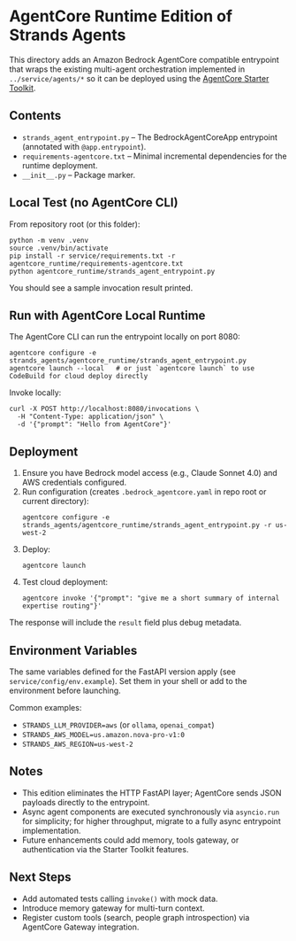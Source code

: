 # AgentCore Runtime Edition of Strands Agents

This directory adds an Amazon Bedrock AgentCore compatible entrypoint that wraps the existing
multi-agent orchestration implemented in `../service/agents/*` so it can be deployed using the
[AgentCore Starter Toolkit](https://aws.github.io/bedrock-agentcore-starter-toolkit/user-guide/runtime/quickstart.html).

## Contents

- `strands_agent_entrypoint.py` – The BedrockAgentCoreApp entrypoint (annotated with `@app.entrypoint`).
- `requirements-agentcore.txt` – Minimal incremental dependencies for the runtime deployment.
- `__init__.py` – Package marker.

## Local Test (no AgentCore CLI)

From repository root (or this folder):

```
python -m venv .venv
source .venv/bin/activate
pip install -r service/requirements.txt -r agentcore_runtime/requirements-agentcore.txt
python agentcore_runtime/strands_agent_entrypoint.py
```

You should see a sample invocation result printed.

## Run with AgentCore Local Runtime

The AgentCore CLI can run the entrypoint locally on port 8080:

```
agentcore configure -e strands_agents/agentcore_runtime/strands_agent_entrypoint.py
agentcore launch --local   # or just `agentcore launch` to use CodeBuild for cloud deploy directly
```

Invoke locally:

```
curl -X POST http://localhost:8080/invocations \
  -H "Content-Type: application/json" \
  -d '{"prompt": "Hello from AgentCore"}'
```

## Deployment

1. Ensure you have Bedrock model access (e.g., Claude Sonnet 4.0) and AWS credentials configured.
2. Run configuration (creates `.bedrock_agentcore.yaml` in repo root or current directory):
   ```
   agentcore configure -e strands_agents/agentcore_runtime/strands_agent_entrypoint.py -r us-west-2
   ```
3. Deploy:
   ```
   agentcore launch
   ```
4. Test cloud deployment:
   ```
   agentcore invoke '{"prompt": "give me a short summary of internal expertise routing"}'
   ```

The response will include the `result` field plus debug metadata.

## Environment Variables

The same variables defined for the FastAPI version apply (see `service/config/env.example`). Set them in your shell or add to the environment before launching.

Common examples:

- `STRANDS_LLM_PROVIDER=aws` (or `ollama`, `openai_compat`)
- `STRANDS_AWS_MODEL=us.amazon.nova-pro-v1:0`
- `STRANDS_AWS_REGION=us-west-2`

## Notes

- This edition eliminates the HTTP FastAPI layer; AgentCore sends JSON payloads directly to the entrypoint.
- Async agent components are executed synchronously via `asyncio.run` for simplicity; for higher throughput, migrate to a fully async entrypoint implementation.
- Future enhancements could add memory, tools gateway, or authentication via the Starter Toolkit features.

## Next Steps

- Add automated tests calling `invoke()` with mock data.
- Introduce memory gateway for multi-turn context.
- Register custom tools (search, people graph introspection) via AgentCore Gateway integration.
